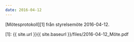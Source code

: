 ```yaml
---
date: 2016-04-12
---
```


[Mötesprotokoll][1] från styrelsemöte 2016-04-12.

[1]: {{ site.url }}{{ site.baseurl }}/files/2016-04-12_Möte.pdf